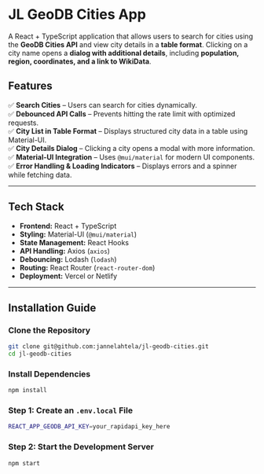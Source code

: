 # JL GeoDB Cities App

A React + TypeScript application that allows users to search for cities using the **GeoDB Cities API** and view city details in a **table format**. Clicking on a city name opens a **dialog with additional details**, including **population, region, coordinates, and a link to WikiData**.

## Features
✅ **Search Cities** – Users can search for cities dynamically.  
✅ **Debounced API Calls** – Prevents hitting the rate limit with optimized requests.  
✅ **City List in Table Format** – Displays structured city data in a table using Material-UI.  
✅ **City Details Dialog** – Clicking a city opens a modal with more information.  
✅ **Material-UI Integration** – Uses `@mui/material` for modern UI components.  
✅ **Error Handling & Loading Indicators** – Displays errors and a spinner while fetching data.  

---

## **Tech Stack**
- **Frontend:** React + TypeScript
- **Styling:** Material-UI (`@mui/material`)
- **State Management:** React Hooks
- **API Handling:** Axios (`axios`)
- **Debouncing:** Lodash (`lodash`)
- **Routing:** React Router (`react-router-dom`)
- **Deployment:** Vercel or Netlify

---

## **Installation Guide**
### Clone the Repository
```sh
git clone git@github.com:jannelahtela/jl-geodb-cities.git
cd jl-geodb-cities
```

### Install Dependencies
```sh
npm install
```

### Step 1: Create an `.env.local` File
```sh
REACT_APP_GEODB_API_KEY=your_rapidapi_key_here
```

### Step 2: Start the Development Server

```sh
npm start
```

